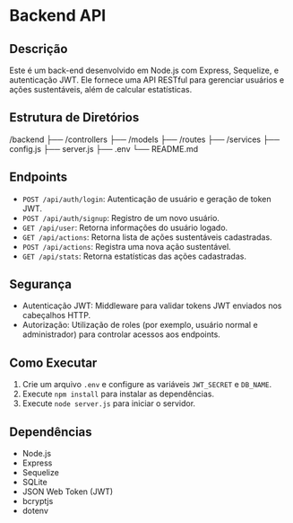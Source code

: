 # Backend API

## Descrição
Este é um back-end desenvolvido em Node.js com Express, Sequelize, e autenticação JWT. Ele fornece uma API RESTful para gerenciar usuários e ações sustentáveis, além de calcular estatísticas.

## Estrutura de Diretórios

/backend
├── /controllers
├── /models
├── /routes
├── /services
├── config.js
├── server.js
├── .env
└── README.md


## Endpoints

- `POST /api/auth/login`: Autenticação de usuário e geração de token JWT.
- `POST /api/auth/signup`: Registro de um novo usuário.
- `GET /api/user`: Retorna informações do usuário logado.
- `GET /api/actions`: Retorna lista de ações sustentáveis cadastradas.
- `POST /api/actions`: Registra uma nova ação sustentável.
- `GET /api/stats`: Retorna estatísticas das ações cadastradas.

## Segurança

- Autenticação JWT: Middleware para validar tokens JWT enviados nos cabeçalhos HTTP.
- Autorização: Utilização de roles (por exemplo, usuário normal e administrador) para controlar acessos aos endpoints.

## Como Executar

1. Crie um arquivo `.env` e configure as variáveis `JWT_SECRET` e `DB_NAME`.
2. Execute `npm install` para instalar as dependências.
3. Execute `node server.js` para iniciar o servidor.

## Dependências

- Node.js
- Express
- Sequelize
- SQLite
- JSON Web Token (JWT)
- bcryptjs
- dotenv
